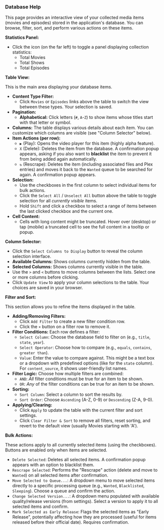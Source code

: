 ### Database Help

This page provides an interactive view of your collected media items (movies and episodes) stored in the application's database. You can browse, filter, sort, and perform various actions on these items.

**Statistics Panel:**

*   Click the <i class="fas fa-chart-bar"></i> icon (on the far left) to toggle a panel displaying collection statistics:
    *   Total Movies
    *   Total Shows
    *   Total Episodes

**Table View:**

This is the main area displaying your database items.

*   **Content Type Filter:**
    *   Click `Movies` or `Episodes` links above the table to switch the view between these types. Your selection is saved.
*   **Pagination:**
    *   **Alphabetical:** Click letters (`#`, `A`-`Z`) to show items whose titles start with that letter or symbol.
*   **Columns:** The table displays various details about each item. You can customize which columns are visible (see "Column Selector" below).
*   **Item Actions (per row):**
    *   `▶️` (Play): Opens the video player for this item (highly alpha feature).
    *   `X` (Delete): Deletes the item from the database. A confirmation popup appears, asking if you also want to **blacklist** the item to prevent it from being added again automatically.
    *   `↻` (Rescrape): Deletes the item (including associated files and Plex entries) and moves it back to the `Wanted` queue to be searched for again. A confirmation popup appears.
*   **Selection:**
    *   Use the checkboxes in the first column to select individual items for bulk actions.
    *   Click the `Select All` / `Unselect All` button above the table to toggle selection for all *currently visible* items.
    *   Hold `Shift` and click a checkbox to select a range of items between the last clicked checkbox and the current one.
*   **Cell Content:**
    *   Cells with long content might be truncated. Hover over (desktop) or tap (mobile) a truncated cell to see the full content in a tooltip or popup.

**Column Selector:**

*   Click the `Select Columns to Display` button to reveal the column selection interface.
*   **Available Columns:** Shows columns currently hidden from the table.
*   **Selected Columns:** Shows columns currently visible in the table.
*   Use the `>` and `<` buttons to move columns between the lists. Select one or more columns before clicking.
*   Click `Update View` to apply your column selections to the table. Your choices are saved in your browser.

**Filter and Sort:**

This section allows you to refine the items displayed in the table.

*   **Adding/Removing Filters:**
    *   Click `Add Filter` to create a new filter condition row.
    *   Click the `×` button on a filter row to remove it.
*   **Filter Conditions:** Each row defines a filter:
    *   `Select Column`: Choose the database field to filter on (e.g., `title`, `state`, `year`).
    *   `Select Operator`: Choose how to compare (e.g., `equals`, `contains`, `greater than`).
    *   `Value`: Enter the value to compare against. This might be a text box or a dropdown with predefined options (like for the `state` column). For `content_source`, it shows user-friendly list names.
*   **Filter Logic:** Choose how multiple filters are combined:
    *   `AND`: *All* filter conditions must be true for an item to be shown.
    *   `OR`: *Any* of the filter conditions can be true for an item to be shown.
*   **Sorting:**
    *   `Sort Column`: Select a column to sort the results by.
    *   `Sort Order`: Choose `Ascending` (A-Z, 0-9) or `Descending` (Z-A, 9-0).
*   **Applying/Clearing:**
    *   Click `Apply` to update the table with the current filter and sort settings.
    *   Click `Clear Filter & Sort` to remove all filters, reset sorting, and revert to the default view (usually Movies starting with 'A').

**Bulk Actions:**

These actions apply to all currently selected items (using the checkboxes). Buttons are enabled only when items are selected.

*   `Delete Selected`: Deletes all selected items. A confirmation popup appears with an option to blacklist them.
*   `Rescrape Selected`: Performs the "Rescrape" action (delete and move to `Wanted`) on all selected items after confirmation.
*   `Move Selected to Queue...`: A dropdown menu to move selected items directly to a specific processing queue (e.g., `Wanted`, `Blacklisted`, `Sleeping`). Choose a queue and confirm the action.
*   `Change Selected Version...`: A dropdown menu populated with available quality/release versions (from settings). Select a version to apply it to all selected items and confirm.
*   `Mark Selected as Early Release`: Flags the selected items as "Early Release", potentially affecting how they are processed (useful for items released before their official date). Requires confirmation.
